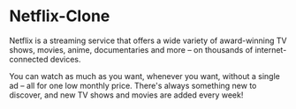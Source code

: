 # Netflix-Clone
Netflix is a streaming service that offers a wide variety of award-winning TV shows, movies, anime, documentaries and more – on thousands of internet-connected devices.

You can watch as much as you want, whenever you want, without a single ad – all for one low monthly price. 
There's always something new to discover, and new TV shows and movies are added every week!
